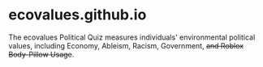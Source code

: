 # ecovalues.github.io
The ecovalues Political Quiz measures individuals' environmental political values, including Economy, Ableism, Racism, Government, ~~and Roblox Body-Pillow Usage~~.
